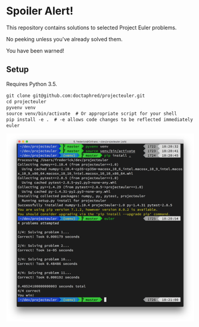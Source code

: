 # Spoiler Alert!

This repository contains solutions to selected Project Euler problems.

No peeking unless you've already solved them.

You have been warned!

## Setup

Requires Python 3.5.

```
git clone git@github.com:doctaphred/projecteuler.git
cd projecteuler
pyvenv venv
source venv/bin/activate  # Or appropriate script for your shell
pip install -e .  # -e allows code changes to be reflected immediately
euler
```

![Usage example](usage-example.png)
